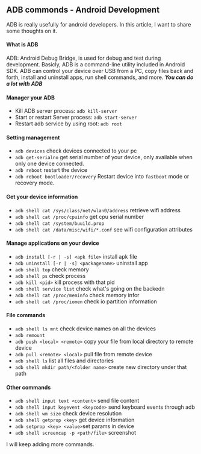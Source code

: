 ## ADB commonds - Android Development
ADB is really usefully for android developers. In this article, I want to share some thoughts on it.

#### What is ADB
ADB: Android Debug Bridge, is used for debug and test during development. Basicly, ADB is a command-line utility included in Android SDK. ADB can control your device over USB from a PC, copy files back and forth, install and uninstall apps, run shell commands, and more.
***You can do a lot with ADB***

#### Manager your ADB
- Kill ADB server process: `adb kill-server`
- Start or restart Server process: `adb start-server`
- Restart adb service by using root: `adb root`

#### Setting management
- `adb devices` check devices connected to your pc
- `adb get-serialno` get serial number of your device, only available when only one device connected.
- `adb reboot` restart the device
- `adb reboot bootloader/recovery` Restart device into `fastboot` mode or recovery mode.

#### Get your device information
- `adb shell cat /sys/class/net/wlan0/address` retrieve wifi address
- `adb shell cat /proc/cpuinfo` get cpu serial number
- `adb shell cat /system/buuild.prop`
- `adb shell cat /data/misc/wifi/*.conf` see wifi configuration attributes

#### Manage applications on your device
- `adb install [-r | -s] <apk file>` install apk file
- `adb uninstall [-r | -s] <packagename>` uninstall app
- `adb shell top` check memory
- `adb shell ps` check process
- `adb kill <pid>` kill process with that pid
- `adb shell service list` check what's going on the backedn
- `adb shell cat /proc/meminfo` check memory infor
- `adb shell cat /proc/iomen` check io partition information

#### File commands
- `adb shell ls mnt` check device names on all the devices
- `adb remount`
- `adb push <local> <remote>` copy your file from local directory to remote device
- `adb pull <remote> <local>` pull file from remote device
- `adb shell ls` list all files and directories
- `adb shell mkdir path/<folder name>` create new directory under that path

#### Other commands
- `adb shell input text <content>` send file content
- `adb shell input keyevent <keycode>` send keyboard events through adb
- `adb shell wm size` check device resolution
- `adb shell getprop <key>` get device information
- `adb setprop <key> <value>`set params in device
- `adb shell screencap -p <path/file>`  screenshot

I will keep adding more commands.
